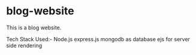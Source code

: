 # blog-website
This is a blog website.

Tech Stack Used:-
Node.js
express.js 
mongodb as database
ejs for server side rendering
